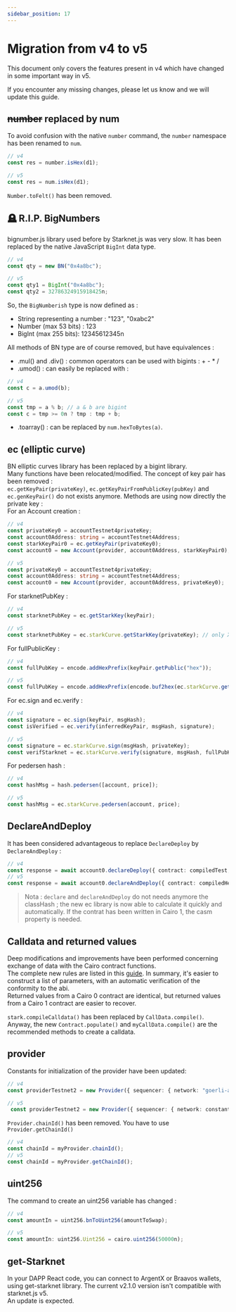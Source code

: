 ```yaml
---
sidebar_position: 17
---
```


# Migration from v4 to v5

This document only covers the features present in v4 which have changed in some important way in v5.

If you encounter any missing changes, please let us know and we will update this guide.

## ~~number~~ replaced by num

To avoid confusion with the native `number` command, the `number` namespace has been renamed to `num`.

```typescript
// v4
const res = number.isHex(d1);

// v5
const res = num.isHex(d1);
```

`Number.toFelt()` has been removed.

## 🪦 R.I.P. BigNumbers

bignumber.js library used before by Starknet.js was very slow. It has been replaced by the native JavaScript `BigInt` data type.

```typescript
// v4
const qty = new BN("0x4a8bc");

// v5
const qty1 = BigInt("0x4a8bc");
const qty2 = 32786324915918425n;
```

So, the `BigNumberish` type is now defined as :

- String representing a number : "123", "0xabc2"
- Number (max 53 bits) : 123
- BigInt (max 255 bits): 12345612345n

All methods of BN type are of course removed, but have equivalences :

- .mul() and .div() : common operators can be used with bigints : + - \* /
- .umod() : can easily be replaced with :

```typescript
// v4
const c = a.umod(b);

// v5
const tmp = a % b; // a & b are bigint
const c = tmp >= 0n ? tmp : tmp + b;
```

- .toarray() : can be replaced by `num.hexToBytes(a)`.

## ec (elliptic curve)

BN elliptic curves library has been replaced by a bigint library.  
Many functions have been relocated/modified.
The concept of key pair has been removed :  
`ec.getKeyPair(privateKey)`, `ec.getKeyPairFromPublicKey(pubKey)` and `ec.genKeyPair()` do not exists anymore. Methods are using now directly the private key :  
For an Account creation :

```typescript
// v4
const privateKey0 = accountTestnet4privateKey;
const account0Address: string = accountTestnet4Address;
const starkKeyPair0 = ec.getKeyPair(privateKey0);
const account0 = new Account(provider, account0Address, starkKeyPair0);

// v5
const privateKey0 = accountTestnet4privateKey;
const account0Address: string = accountTestnet4Address;
const account0 = new Account(provider, account0Address, privateKey0);
```

For starknetPubKey :

```typescript
// v4
const starknetPubKey = ec.getStarkKey(keyPair);

// v5
const starknetPubKey = ec.starkCurve.getStarkKey(privateKey); // only X part of full pubKey
```

For fullPublicKey :

```typescript
// v4
const fullPubKey = encode.addHexPrefix(keyPair.getPublic("hex"));

// v5
const fullPubKey = encode.addHexPrefix(encode.buf2hex(ec.starkCurve.getPublicKey(privateKey, false))); // full key
```

For ec.sign and ec.verify :

```typescript
// v4
const signature = ec.sign(keyPair, msgHash);
const isVerified = ec.verify(inferredKeyPair, msgHash, signature);

// v5
const signature = ec.starkCurve.sign(msgHash, privateKey);
const verifStarknet = ec.starkCurve.verify(signature, msgHash, fullPubKeySource);
```

For pedersen hash :

```typescript
// v4
const hashMsg = hash.pedersen([account, price]);

// v5
const hashMsg = ec.starkCurve.pedersen(account, price);
```

## Declare**And**Deploy

It has been considered advantageous to replace `DeclareDeploy` by `DeclareAndDeploy` :

```typescript
// v4
const response = await account0.declareDeploy({ contract: compiledTest, classHash: testClassHash });
// v5
const response = await account0.declareAndDeploy({ contract: compiledHelloSierra, casm: compiledHelloCasm });
```

> Nota : `declare` and `declareAndDeploy` do not needs anymore the classHash ; the new ec library is now able to calculate it quickly and automatically. If the contrat has been written in Cairo 1, the casm property is needed.

## Calldata and returned values

Deep modifications and improvements have been performed concerning exchange of data with the Cairo contract functions.  
The complete new rules are listed in this [guide](define_call_message.md).
In summary, it's easier to construct a list of parameters, with an automatic verification of the conformity to the abi.  
Returned values from a Cairo 0 contract are identical, but returned values from a Cairo 1 contract are easier to recover.

`stark.compileCalldata()` has been replaced by `CallData.compile()`. Anyway, the new `Contract.populate()` and `myCallData.compile()` are the recommended methods to create a calldata.

## provider

Constants for initialization of the provider have been updated:

```typescript
// v4
const providerTestnet2 = new Provider({ sequencer: { network: "goerli-alpha-2" } });

// v5
 const providerTestnet2 = new Provider({ sequencer: { network: constants.NetworkName.SN_GOERLI2 } }); // or SN_GOERLI or SN_MAIN
```

`Provider.chainId()` has been removed. You have to use `Provider.getChainId()`

```typescript
// v4
const chainId = myProvider.chainId();
// v5
const chainId = myProvider.getChainId();
```

## uint256

The command to create an uint256 variable has changed :

```typescript
// v4
const amountIn = uint256.bnToUint256(amountToSwap);

// v5
const amountIn: uint256.Uint256 = cairo.uint256(50000n);
```

## get-Starknet

In your DAPP React code, you can connect to ArgentX or Braavos wallets, using get-starknet library. The current v2.1.0 version isn't compatible with starknet.js v5.  
An update is expected.
